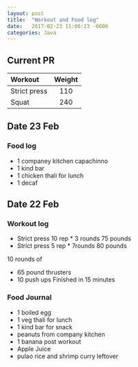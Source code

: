 ```yaml
---
layout: post
title:  "Workout and Food log"
date:   2017-02-23 11:06:23 -0600
categories: Java
---
```


## Current PR

|Workout |Weight  |
|:--------|:-------:|
|Strict press | 110 |
| Squat | 240 |


## Date 23 Feb



### Food log

* 1 companey kitchen capachinno
* 1 kind bar 
* 1 chicken thali for lunch
* 1 decaf


## Date 22 Feb


### Workout log

* Strict press 10  rep * 3 rounds  75 pounds
* Strict press  5 rep * 7rounds     80 pounds

10 rounds of 

* 65 pound thrusters
* 10 push ups 
Finished in 15 minutes


### Food Journal 

* 1 boiled egg
* 1 veg thali for lunch
* 1 kind bar for snack 
* peanuts from company kitchen
* 1 banana post workout
* Apple Juice
* pulao rice and shrimp curry leftover